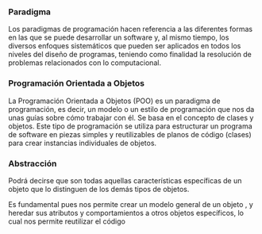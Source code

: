 
### Paradigma

Los paradigmas de programación hacen referencia a las diferentes formas en las que se puede desarrollar un software y, al mismo tiempo, los diversos enfoques sistemáticos que pueden ser aplicados en todos los niveles del diseño de programas, teniendo como finalidad la resolución de problemas relacionados con lo computacional.

### Programación Orientada a Objetos

La Programación Orientada a Objetos (POO) es un paradigma de programación, es decir, un modelo o un estilo de programación que nos da unas guías sobre cómo trabajar con él. Se basa en el concepto de clases y objetos. Este tipo de programación se utiliza para estructurar un programa de software en piezas simples y reutilizables de planos de código (clases) para crear instancias individuales de objetos. 

### Abstracción 

Podrá decirse que son todas aquellas características específicas de un objeto que lo distinguen de los 
demás tipos de objetos.

Es fundamental pues nos permite crear un modelo general de un objeto , y heredar sus atributos y comportamientos a otros objetos específicos, lo cual nos permite reutilizar el código
